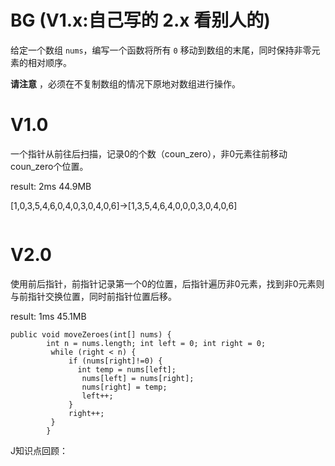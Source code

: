 # BG (V1.x:自己写的 2.x 看别人的)

给定一个数组 `nums`，编写一个函数将所有 `0` 移动到数组的末尾，同时保持非零元素的相对顺序。

**请注意** ，必须在不复制数组的情况下原地对数组进行操作。

# V1.0

一个指针从前往后扫描，记录0的个数（coun_zero），非0元素往前移动coun_zero个位置。

result: 2ms  44.9MB

[1,0,3,5,4,6,0,4,0,3,0,4,0,6]->[1,3,5,4,6,4,0,0,0,3,0,4,0,6]

```

```

# V2.0

使用前后指针，前指针记录第一个0的位置，后指针遍历非0元素，找到非0元素则与前指针交换位置，同时前指针位置后移。

result: 1ms  45.1MB

```
public void moveZeroes(int[] nums) {
        int n = nums.length; int left = 0; int right = 0;
         while (right < n) {
             if (nums[right]!=0) {
               int temp = nums[left];
                nums[left] = nums[right];
                nums[right] = temp;
                left++;
             }
             right++;
         }
        }

```

J知识点回顾：
